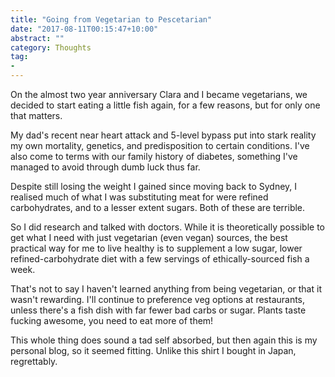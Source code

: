 ```yaml
---
title: "Going from Vegetarian to Pescetarian"
date: "2017-08-11T00:15:47+10:00"
abstract: ""
category: Thoughts
tag:
- 
---
```

On the almost two year anniversary Clara and I became vegetarians, we decided to start eating a little fish again, for a few reasons, but for only one that matters.

My dad's recent near heart attack and 5-level bypass put into stark reality my own mortality, genetics, and predisposition to certain conditions. I've also come to terms with our family history of diabetes, something I've managed to avoid through dumb luck thus far. 

Despite still losing the weight I gained since moving back to Sydney, I realised much of what I was substituting meat for were refined carbohydrates, and to a lesser extent sugars. Both of these are terrible.

So I did research and talked with doctors. While it is theoretically possible to get what I need with just vegetarian (even vegan) sources, the best practical way for me to live healthy is to supplement a low sugar, lower refined-carbohydrate diet with a few servings of ethically-sourced fish a week.

That's not to say I haven't learned anything from being vegetarian, or that it wasn't rewarding. I'll continue to preference veg options at restaurants, unless there's a fish dish with far fewer bad carbs or sugar. Plants taste fucking awesome, you need to eat more of them!

This whole thing does sound a tad self absorbed, but then again this is my personal blog, so it seemed fitting. Unlike this shirt I bought in Japan, regrettably.
